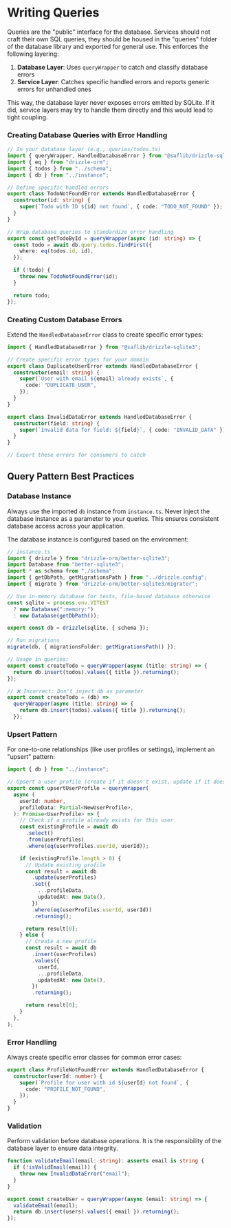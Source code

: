 # Writing Queries

Queries are the "public" interface for the database. Services should not craft their own SQL queries, they should be housed in the "queries" folder of the database library and exported for general use. This enforces the following layering:

1. **Database Layer**: Uses `queryWrapper` to catch and classify database errors
2. **Service Layer**: Catches specific handled errors and reports generic errors for unhandled ones

This way, the database layer never exposes errors emitted by SQLite. If it did, service layers may try
to handle them directly and this would lead to tight coupling.

### Creating Database Queries with Error Handling

```typescript
// In your database layer (e.g., queries/todos.ts)
import { queryWrapper, HandledDatabaseError } from "@saflib/drizzle-sqlite3";
import { eq } from "drizzle-orm";
import { todos } from "../schema";
import { db } from "../instance";

// Define specific handled errors
export class TodoNotFoundError extends HandledDatabaseError {
  constructor(id: string) {
    super(`Todo with ID ${id} not found`, { code: "TODO_NOT_FOUND" });
  }
}

// Wrap database queries to standardize error handling
export const getTodoById = queryWrapper(async (id: string) => {
  const todo = await db.query.todos.findFirst({
    where: eq(todos.id, id),
  });

  if (!todo) {
    throw new TodoNotFoundError(id);
  }

  return todo;
});
```

### Creating Custom Database Errors

Extend the `HandledDatabaseError` class to create specific error types:

```typescript
import { HandledDatabaseError } from "@saflib/drizzle-sqlite3";

// Create specific error types for your domain
export class DuplicateUserError extends HandledDatabaseError {
  constructor(email: string) {
    super(`User with email ${email} already exists`, {
      code: "DUPLICATE_USER",
    });
  }
}

export class InvalidDataError extends HandledDatabaseError {
  constructor(field: string) {
    super(`Invalid data for field: ${field}`, { code: "INVALID_DATA" });
  }
}

// Export these errors for consumers to catch
```

## Query Pattern Best Practices

### Database Instance

Always use the imported `db` instance from `instance.ts`. Never inject the database instance as a parameter to your queries. This ensures consistent database access across your application.

The database instance is configured based on the environment:

```typescript
// instance.ts
import { drizzle } from "drizzle-orm/better-sqlite3";
import Database from "better-sqlite3";
import * as schema from "./schema";
import { getDbPath, getMigrationsPath } from "../drizzle.config";
import { migrate } from "drizzle-orm/better-sqlite3/migrator";

// Use in-memory database for tests, file-based database otherwise
const sqlite = process.env.VITEST
  ? new Database(":memory:")
  : new Database(getDbPath());

export const db = drizzle(sqlite, { schema });

// Run migrations
migrate(db, { migrationsFolder: getMigrationsPath() });

// Usage in queries:
export const createTodo = queryWrapper(async (title: string) => {
  return db.insert(todos).values({ title }).returning();
});

// ❌ Incorrect: Don't inject db as parameter
export const createTodo = (db) =>
  queryWrapper(async (title: string) => {
    return db.insert(todos).values({ title }).returning();
  });
```

### Upsert Pattern

For one-to-one relationships (like user profiles or settings), implement an "upsert" pattern:

```typescript
import { db } from "../instance";

// Upsert a user profile (create if it doesn't exist, update if it does)
export const upsertUserProfile = queryWrapper(
  async (
    userId: number,
    profileData: Partial<NewUserProfile>,
  ): Promise<UserProfile> => {
    // Check if a profile already exists for this user
    const existingProfile = await db
      .select()
      .from(userProfiles)
      .where(eq(userProfiles.userId, userId));

    if (existingProfile.length > 0) {
      // Update existing profile
      const result = await db
        .update(userProfiles)
        .set({
          ...profileData,
          updatedAt: new Date(),
        })
        .where(eq(userProfiles.userId, userId))
        .returning();

      return result[0];
    } else {
      // Create a new profile
      const result = await db
        .insert(userProfiles)
        .values({
          userId,
          ...profileData,
          updatedAt: new Date(),
        })
        .returning();

      return result[0];
    }
  },
);
```

### Error Handling

Always create specific error classes for common error cases:

```typescript
export class ProfileNotFoundError extends HandledDatabaseError {
  constructor(userId: number) {
    super(`Profile for user with id ${userId} not found`, {
      code: "PROFILE_NOT_FOUND",
    });
  }
}
```

### Validation

Perform validation before database operations. It is the responsibility of the database layer to ensure data integrity.

```typescript
function validateEmail(email: string): asserts email is string {
  if (!isValidEmail(email)) {
    throw new InvalidDataError("email");
  }
}

export const createUser = queryWrapper(async (email: string) => {
  validateEmail(email);
  return db.insert(users).values({ email }).returning();
});
```
